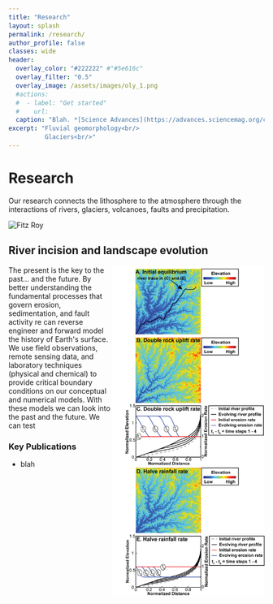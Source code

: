 ```yaml
---
title: "Research"
layout: splash
permalink: /research/
author_profile: false
classes: wide
header:
  overlay_color: "#222222" #"#5e616c"
  overlay_filter: "0.5"
  overlay_image: /assets/images/oly_1.png
  #actions:
  #  - label: "Get started"
  #    url: 
  caption: "Blah. *[Science Advances](https://advances.sciencemag.org/content/5/1/eaav2366/)*"
excerpt: "Fluvial geomorphology<br/>
          Glaciers<br/>"
---
```


# Research

Our research connects the lithosphere to the atmosphere through the interactions of rivers, glaciers, volcanoes, faults and precipitation. 

![Fitz Roy](/assets/images/GroupFitzRoy.JPG)

## River incision and landscape evolution

<img align="right" src="/assets/images/figure_1_v2.png" alt="RiverEvolve" width="300px">

The present is the key to the past... and the future. By better understanding the fundamental processes that govern erosion, sedimentation, and fault activity re can reverse engineer and forward model the history of Earth's surface. We use field observations, remote sensing data, and laboratory techniques (physical and chemical) to provide critical boundary conditions on our conceptual and numerical models. With these models we can look into the past and the future. 
We can test 

### Key Publications

* blah
